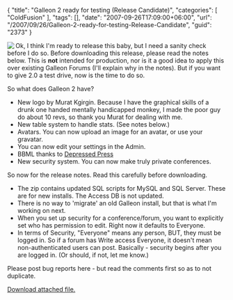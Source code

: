 {
	"title": "Galleon 2 ready for testing (Release Candidate)",
	"categories": [
		"ColdFusion"
	],
	"tags": [],
	"date": "2007-09-26T17:09:00+06:00",
	"url": "/2007/09/26/Galleon-2-ready-for-testing-Release-Candidate",
	"guid": "2373"
}

<img src="http://www.raymondcamden.com/images/cfjedi/glogo.png" align="left">

Ok, I think I'm ready to release this baby, but I need a sanity check before I do so. Before downloading this release, please read the notes below. This is <b>not</b> intended for production, nor is it a good idea to apply this over existing Galleon Forums (I'll explain why in the notes). But if you want to give 2.0 a test drive, now is the time to do so. 

So what does Galleon 2 have?

<ul>
<li>New logo by Murat Kgirgin. Because I have the graphical skills of a drunk one handed mentally handicapped monkey, I made the poor guy do about 10 revs, so thank you Murat for dealing with me.
<li>New table system to handle stats. (See notes below.)
<li>Avatars. You can now upload an image for an avatar, or use your gravatar.
<li>You can now edit your settings in the Admin.
<li>BBML thanks to <a href="http://www.depressedpress.com/">Depressed Press</a>
<li>New security system. You can now make truly private conferences. 
</ul>

So now for the release notes. Read this carefully before downloading.

<ul>
<li>The zip contains updated SQL scripts for MySQL and SQL Server. These are for new installs. The Access DB is not updated. 
<li>There is no way to 'migrate' an old Galleon install, but that is what I'm working on next.
<li>When you set up security for a conference/forum, you want to explicitly set who has permission to edit. Right now it defaults to Everyone.
<li>In terms of Security, "Everyone" means any person, BUT, they must be logged in. So if a forum has Write access Everyone, it doesn't mean non-authenticated users can post. Basically - security begins after you are logged in. (Or should, if not, let me know.)
</ul>

Please post bug reports here - but read the comments first so as to not duplicate.<p><a href='enclosures/D%3A%5Chosts%5Cwww%2Ecoldfusionjedi%2Ecom%5Cenclosures%2Fgalleon2%2Ezip'>Download attached file.</a></p>